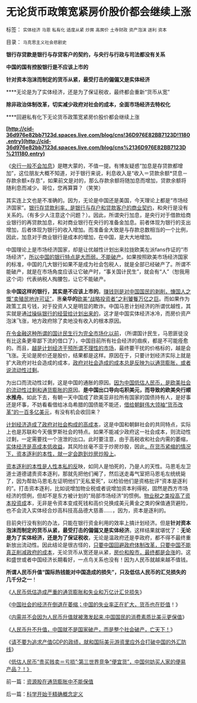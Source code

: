 # 无论货币政策宽紧房价股价都会继续上涨

标签： `实体经济` `马恩` `私有化` `适度从紧` `炒房` `高房价` `土寺财政` `资产泡沫` `逐利` `资本` 

目录： `马克思主义社会悲剧史`

**银行存贷款是银行与存贷客户的契约，与央行与行政与司法都没有关系**

**中国的国有控股银行是不应该上市的**

**针对资本泡沫而制定的货币从紧，最受打击的偏偏又是实体经济**

****无论是为了实体经济，还是为了保证税收，最终都会重新“货币从宽”

**除非政治体制改革，切实减少政府对社会的成本，全面市场经济去特权化**

****回避私有化下无论货币政策宽紧房价股价都会继续上涨

**[http://cid-36d976e82bb7123d.spaces.live.com/blog/cns!36D976E82BB7123D!1180.entry](http://cid-36d976e82bb7123d.spaces.live.com/blog/cns%2136D976E82BB7123D%211180.entry)**

《[央行一般不会加息](../../../2010/4/27/加息对央行对消费都不是好选择.md)》是瞎大蒙的，不值一提。有博友疑惑“加息是存贷款都增加”，这位朋友大概不知道，对于银行来说，利息收入是“收入＝贷款余额*贷息－存款余额×存息”，如果前文是对的，那么存款余额将随加息而增加，贷款余额将随利息而减少。哥位，您再算算？（笑笑）



其实连上文也是不准确的。因为，无论是中国还是美国，今天理论上都是“市场经济国家”。[银行存贷款利率，是银行与存户和贷款客户的商业契约](../../../2010/1/28/投机如何才能危害社会？.md)，和央行是没有关系的。（有多少人注意这个问题？）。因此，所谓央行加息，是央行对于借款给商业银行的再贷款加息，和对商业银行在央行的准备金加息。前者体现为银行的支出增加，后者体现为银行的收入增加。而准备金大致是与存款总数相当的一个比例，因此，加息对于商业银行是成本的增加，在中国，是大大地增加。

中国理论上是市场经济国家，却是让优越性计划出来拉拢欧美左派fans作证的“市场经济”，[所以中国的银行特点是大而弱，不能破产](../../../2009/8/13/改革关键的战区是银行造小造强承担责任的改革.md)。如果按照欧美市场经济国家的标准，中国的几大银行如果不是成为社会包税人，就是全部已经破产了。所谓不能破产，就是在市场角度应该让它破产时，“事关国计民生”，就会有“人”（恕我用这个词）代表纳税人掏腰包，让它不能破产。

象**中国这样的银行，其实是不应该上市的**。[赚钱则是对中国国民的剥削，慷国人之慨“卖殖民地许可证”](../../../2009/8/8/政策是不能卖的，不值钱的国企根本卖不动.md)，惠**亲华的**[欧美“战略投资者”之利饕餮万亿之巨](../../../2007/9/2/外资饕餮国有银行改制疯赚10000亿.md)。而如果作为政策工具亏钱，对于投资人又是明显的欺诈。中国马恩计划经济的所谓优越性，其实就是通[过操纵银行的经营给计划出来的](../../../2009/12/26/“看得见的手”催化了大萧条.md)，这才是中国实体经济冰冷，而房价资产泡沫飞涨，地方政府除了卖地没有收入的根本原因。

[在令金融这种所谓的国计民生行为完全市场化以前](../../../2008/9/11/楼价下跌对银行的打击远比传说中的断供大.md)，（所谓国计民生，马恩匪徒没有比这条更卑鄙下流的借口了），中国目前所有社会经济的痼疾，都是不可能痊愈的。而且，[越是计划经济干预所谓不理性的市场](../../../2009/4/6/“市场不理性”道德借口操纵利益剥夺和财富转移.md)，最终要干扰的价格标的，越是会飞涨。无论是房价还是股价，结果都是这样。原因在于，只要计划经济实际上就是扩大政府对社会造成的成本，[政府对社会造成的成本总是反映为以通货膨胀，或者说流动性过剩](../../../2010/4/24/人民币低估造成恶性通货膨胀和失业和万亿损失.md)。

为出口而流动性过剩，这是中国的通胀的原因。[因为中国低估人民币，是欧美社会的流动性过剩和通货膨胀的原](../../../2009/7/29/中美互动的经济危机.md)因。**是中国出口导向屯积美元，而导致的欧美央行顺水推舟**。如此下去，有朝一天中国成了欧美亚非拉所有国家的国债持有人，是好事还是坏事，不妨看看借给冰岛希腊的国债能不能还，[借给朝鲜伟大领袖“货币改革”的一百多亿美元](../../../2010/1/10/朝鲜货币抢劫即将进入第二幕：恶性通货膨胀.md)，有没有机会收回来？

[计划经济造成了政府对社会构成的高成本](../../../2010/2/26/行政是社会的成本，而腐败是行政的成本.md)，这是中国和朝鲜社会的共同特点，实际上也是苏联和今天俄罗斯社会的特点。如果不能减少政府这一社会成本，则流动性过剩，一定需要找一个渲泄的出口。此时要注意，由于高税收和社会内需的萎缩，[实体经济是高成本低收益](../../../2009/8/7/生意难做，打肿脸充胖子的民营企业家.md)，其风险丝毫不亚于炒房炒股，因此[，在货币紧缩的情况下，资本逐利的本性，就一定会跑到炒房炒股上](../../../2008/6/8/天地良心！房价终究会涨的.md)。

[资本逐利的本性是人性本私的反](../../../2009/11/9/“资本逐利”是人类行为第三个次级需求本能.md)映，如同人是怕死的，乃是人的天性。马恩毛左卫道士道德谴责资本逐利，那就先把他们阉了，然后送走毒气室把马恩毛左统统毙了，因为帮助马恩毛左证明他们“无私爱死”，以检验他们是资格批评“资本是逐利的”。打击资本逐利，比如说增加物业税或者说增加资本利得税，固然是西方市场经济的惯例，但却不是东方被计划的“局部市场经济”的惯例。[物业税之类投高了资本投资成](../../../2010/1/7/推出物业税房价会进一步上升.md)本，无非是令资本变成死钱和高价兑换成美元黄金之类的保值通货避险，也不会流入实体经合炒高科技高品德大慈善……，因为，资本是逐利的。

目前央行没有别的办法，只能在银行资金利用的效率上搞计划经济。但是**针对资本泡沫而制定的货币从紧，最受打击的偏偏又是实体经济**。这样结果就堪忧了：**无论是为了实体经济，还是为了保证税收**，无论是温政府还是李政府，都不得不最终重新放出流动性。因此结论是很古怪的，[只要中国回避政府体制改革，只要中国不能真正削减政府的成本](../../../2009/7/29/市场经济去特权化的真正利益阻力.md)，无论货币从宽还是从紧，[房价和股市，最终都是会涨](../../../2008/5/27/硬需求来自银行信贷任务，房价极端下还可以再涨一倍.md)的。这和盛世或者中国经济长期看好，一点鸟关系也没有！因为人民币就越来越不值钱。

**所谓人民币升值“国际热钱能对中国造成的损失”，只及低估人民币的汇兑损失的几千分之一**！

《[人民币低估造成严重的通货膨胀和失业和万亿计汇兑损失](../../../2010/4/24/人民币低估造成恶性通货膨胀和失业和万亿损失.md)》

《[中国社会的经济在倒退在萎缩；中国的失业率正在扩大，货币也在贬值](../../../2010/4/25/中国经济“增长”消费上是倒退.md)！》

《[内需并不会因为人民币升值就被激发起来,中国国民的消费素质比美元更保值](../../../2010/4/25/内需并不会因为人民币升值就被拉动.md)》

《[人民币升不升值，中国就不是国家破产，而是整个社会破产，亡天下！](../../../2010/4/25/人民币不升值必死！人民币缓慢升值找死！.md)》

《[请不要为追求产值GDP的政绩，就和国际美元游资里应外合打破中国的外汇防线](../../../2010/4/26/请勿与国际游资里应外合打破中国防线.md)》

《[低估人民币“贵买贱卖＝亏损”;第三世界竞争“便宜货”，中国何妨买人家的便易产品？！》](../../../2010/4/26/低估人民币“贵买贱卖＝全民亏损”.md)

前一篇：[资源股在通货膨胀中不能保值](../../../2010/5/4/资源股在通货膨胀中不能保值.md)

后一篇：[科学开始于精确概念定义](../../../2010/5/4/科学开始于精确概念定义.md)